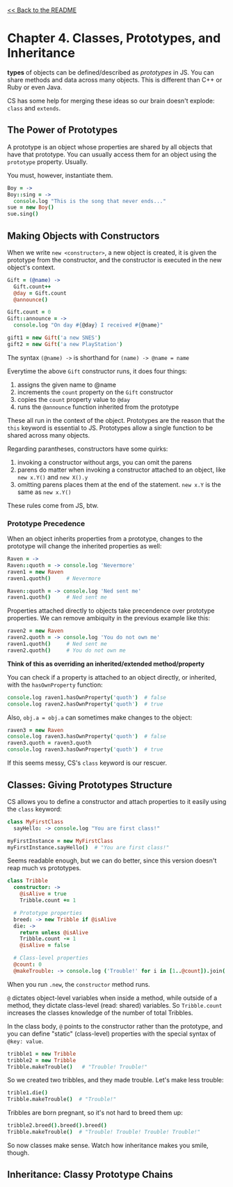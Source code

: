 [&lt;&lt; Back to the README](README.md)

# Chapter 4. Classes, Prototypes, and Inheritance

**types** of objects can be defined/described as *prototypes* in JS. You can
share methods and data across many objects. This is different than C++ or Ruby
or even Java.

CS has some help for merging these ideas so our brain doesn't explode: `class`
and `extends`.

## The Power of Prototypes

A prototype is an object whose properties are shared by all objects that have
that prototype. You can usually access them for an object using the `prototype`
property. Usually.

You must, however, instantiate them.

```coffee
Boy = ->
Boy::sing = ->
  console.log "This is the song that never ends..."
sue = new Boy()
sue.sing()
```

## Making Objects with Constructors

When we write `new <constructor>`, a new object is created, it is given the
prototype from the constructor, and the constructor is executed in the new
object's context.

```coffee
Gift = (@name) ->
  Gift.count++
  @day = Gift.count
  @announce()

Gift.count = 0
Gift::announce = ->
  console.log "On day #{@day} I received #{@name}"

gift1 = new Gift('a new SNES')
gift2 = new Gift('a new PlayStation')
```

The syntax `(@name) ->` is shorthand for `(name) -> @name = name`

Everytime the above `Gift` constructor runs, it does four things:

1. assigns the given name to @name
2. increments the `count` property on the `Gift` constructor
3. copies the `count` property value to `@day`
4. runs the `@announce` function inherited from the prototype

These all run in the context of the object. Prototypes are the reason that the
`this` keyword is essential to JS. Prototypes allow a single function to be
shared across many objects.

Regarding parantheses, constructors have some quirks:

1. invoking a constructor without args, you can omit the parens
2. parens do matter when invoking a constructor attached to an object, like
   `new x.Y()` and `new X().y`
3. omitting parens places them at the end of the statement. `new x.Y` is the
   same as `new x.Y()`

These rules come from JS, btw.

### Prototype Precedence

When an object inherits properties from a prototype, changes to the prototype
will change the inherited properties as well:

```coffee
Raven = ->
Raven::quoth = -> console.log 'Nevermore'
raven1 = new Raven
raven1.quoth()     # Nevermore

Raven::quoth = -> console.log 'Ned sent me'
raven1.quoth()     # Ned sent me
```

Properties attached directly to objects take precendence over prototype
properties. We can remove ambiquity in the previous example like this:

```coffee
raven2 = new Raven
raven2.quoth = -> console.log 'You do not own me'
raven1.quoth()     # Ned sent me
raven2.quoth()     # You do not own me
```

**Think of this as overriding an inherited/extended method/property**

You can check if a property is attached to an object directly, or inherited,
with the `hasOwnProperty` function:

```coffee
console.log raven1.hasOwnProperty('quoth')  # false
console.log raven2.hasOwnProperty('quoth')  # true
```

Also, `obj.a = obj.a` can sometimes make changes to the object:

```coffee
raven3 = new Raven
console.log raven3.hasOwnProperty('quoth')  # false
raven3.quoth = raven3.quoth
console.log raven3.hasOwnProperty('quoth')  # true
```

If this seems messy, CS's `class` keyword is our rescuer.

## Classes: Giving Prototypes Structure

CS allows you to define a constructor and attach properties to it easily using
the `class` keyword:

```coffee
class MyFirstClass
  sayHello: -> console.log "You are first class!"

myFirstInstance = new MyFirstClass
myFirstInstance.sayHello()  # "You are first class!"
```

Seems readable enough, but we can do better, since this version doesn't reap
much vs prototypes.

```coffee
class Tribble
  constructor: ->
    @isAlive = true
    Tribble.count += 1

  # Prototype properties
  breed: -> new Tribble if @isAlive
  die: ->
    return unless @isAlive
    Tribble.count -= 1
    @isAlive = false

  # Class-level properties
  @count: 0
  @makeTrouble: -> console.log ('Trouble!' for i in [1..@count]).join(' ')
```

When you run `.new`, the `constructor` method runs.

`@` dictates object-level variables when inside a method, while outside of a
method, they dictate class-level (read: shared) variables. So `Tribble.count`
increases the classes knowledge of the number of total Tribbles.

In the class body, `@` points to the constructor rather than the prototype, and
you can define "static" (class-level) properties with the special syntax of
`@key: value`.

```coffee
tribble1 = new Tribble
tribble2 = new Tribble
Tribble.makeTrouble()   # "Trouble! Trouble!"
```

So we created two tribbles, and they made trouble. Let's make less trouble:

```coffee
trible1.die()
Tribble.makeTrouble()  # "Trouble!"
```

Tribbles are born pregnant, so it's not hard to breed them up:

```coffee
tribble2.breed().breed().breed()
Tribble.makeTrouble()  # "Trouble! Trouble! Trouble! Trouble!"
```

So now classes make sense. Watch how inheritance makes you smile, though.

## Inheritance: Classy Prototype Chains


